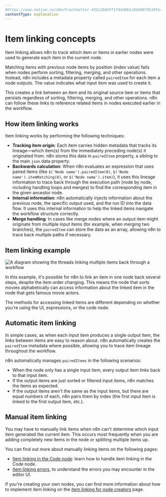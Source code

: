 ```yaml
---
#https://www.notion.so/n8n/Frontmatter-432c2b8dff1f43d4b1c8d20075510fe4
contentType: explanation
---
```


# Item linking concepts

Item linking allows n8n to track which item or items in earlier nodes were used to generate each item in the current node.

Matching items with previous node items by position (index value) fails when nodes perform sorting, filtering, merging, and other operations. Instead, n8n includes a metadata property called `pairedItem` for each item a node outputs. The value indicates what input item was used to create it.

This creates a link between an item and its original source item or items that persists regardless of sorting, filtering, merging, and other operations.  n8n can follow these links to reference related items in nodes executed earlier in the workflow.

## How item linking works

Item linking works by performing the following techniques:

* **Tracking item origin**: Each item carries hidden metadata that tracks its lineage—which item(s) from the immediately preceding node(s) it originated from. n8n stores this data in `pairedItem` property, a sibling to the main `json` data property.
* **Backwards calculation**: When n8n evaluates an expression that uses paired items (like `$('Node name').pairedItem(0)`, `$('Node name').itemMatching(0)`, or `$('Node name').item)`), it uses this lineage information to trace back through the execution path (node by node, including handling loops and merges) to find the corresponding item in the given ancestor node.
* **Internal information**: n8n automatically injects information about the previous node, the specific output used, and the run ID into the data flow. It uses this internal information to help the linked items navigate the workflow structure correctly.
* **Merge handling**: In cases like merge nodes where an output item might originate from multiple input items (for example, when merging two branches), the `pairedItem` can store the data as an array, allowing n8n to trace back multiple paths if necessary.

## Item linking example 

![A diagram showing the threads linking multiple items back through a workflow](/_images/data/data-mapping/data-item-linking/item-linking-multiple-lines.png)

In this example, it's possible for n8n to link an item in one node back several steps, despite the item order changing. This means the node that sorts movies alphabetically can access information about the linked item in the node that gets famous movie actors.

The methods for accessing linked items are different depending on whether you're using the UI, expressions, or the code node.

## Automatic item linking

In simple cases, as when each input item produces a single output item, the links between items are easy to reason about. n8n automatically creates the `pairedItem` metadata where possible, allowing you to trace item lineage throughout the workflow.

n8n automatically manages `pairedItems` in the following scenarios:

* When the node only has a single input item, every output item links back to that input item.
* If the output items are just sorted or filtered input items, n8n matches the items as expected.
* If the output items aren't the same as the input items, but there are equal numbers of each, n8n pairs them by index (the first input item is linked to the first output item, etc.).

## Manual item linking

You may have to manually link items when n8n can't determine which input item generated the current item. This occurs most frequently when you are adding completely new items in the node or splitting multiple items up.

You can find out more about manually linking items on the following pages:

* [Item linking in the Code node](/new-data/item-linking/item-linking-code-node.md): learn how to handle item linking in the Code node.
* [Item linking errors](/new-data/item-linking/item-linking-errors.md), to understand the errors you may encounter in the editor UI.

If you're creating your own nodes, you can find more information about how to implement item linking on the [item linking for node creators](/data/data-mapping/data-item-linking/item-linking-node-building.md) page.



<!--

## Situations where you might need to manually 

You need to manually link items in the following cases:

* If you're creating an entirely new item, but want to tie it to an input item.
* If the number of output items doesn't equal
* If the number isn't equal, or you create completely new items, n8n can't automatically link items.

* Multiple inputs and outputs:
	* If the number isn't equal, or you create completely new items, n8n can't automatically link items.


This can be complicated to understand, especially if the node splits or merges data. You need to understand item linking when building your own programmatic nodes, or in some scenarios using the Code node. 

* [Item linking in the Code node](/new-data/item-linking/item-linking-code-node.md): learn how to handle item linking in the Code node.
* [Item linking errors](/new-data/item-linking/item-linking-errors.md), to understand the errors you may encounter in the editor UI.

If you're creating your own nodes, you can find more information about how to implement item linking on the [item linking for node creators](/data/data-mapping/data-item-linking/item-linking-node-building.md) page.

## n8n's automatic item linking

If a node doesn't control how to link input items to output items, n8n tries to guess how to link the items automatically:

* Single input, single output: the output links to the input.
* Single input, multiple outputs: all outputs link to that input.
* Multiple inputs and outputs:
	* If you keep the input items, but change the order (or remove some but keep others), n8n can automatically add the correct linked item information.
	* If the number of inputs and outputs is equal, n8n links the items in order. This means that output-1 links to input-1, output-2 to input-2, and so on.
	* If the number isn't equal, or you create completely new items, n8n can't automatically link items.

If n8n can't link items automatically, and the node doesn't handle the item linking, n8n displays an error. Refer to [Item linking errors](/new-data/item-linking/item-linking-errors.md) for more information.

## Item linking example



-->

